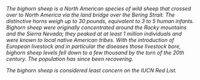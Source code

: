*The bighorn sheep is a North American species of wild sheep that crossed over to North America via the land bridge over the Bering Strait. The distinctive horns weigh up to 30 pounds, equivalent to 3 to 5 human infants. Bighorn sheep were originally concentrated around the Rocky mountains and the Sierra Nevada; they peaked at at least 1 million individuals and were known to local native American tribes. With the introduction of European livestock and in particular the diseases those livestock bore, bighorn sheep levels fell down to a few thousand by the turn of the 20th century. The population has since been recovering.*

*The bighorn sheep is considered least concern on the IUCN Red List.*
